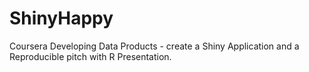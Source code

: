 # ShinyHappy

Coursera Developing Data Products - create a Shiny Application and a Reproducible pitch with R Presentation.